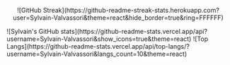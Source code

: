 <p align='center'>
![GitHub Streak](https://github-readme-streak-stats.herokuapp.com?user=Sylvain-Valvassori&theme=react&hide_border=true&ring=FFFFFF)
</p>
![Sylvain's GitHub stats](https://github-readme-stats.vercel.app/api?username=Sylvain-Valvassori&show_icons=true&theme=react)
![Top Langs](https://github-readme-stats.vercel.app/api/top-langs/?username=Sylvain-Valvassori&langs_count=10&theme=react)
